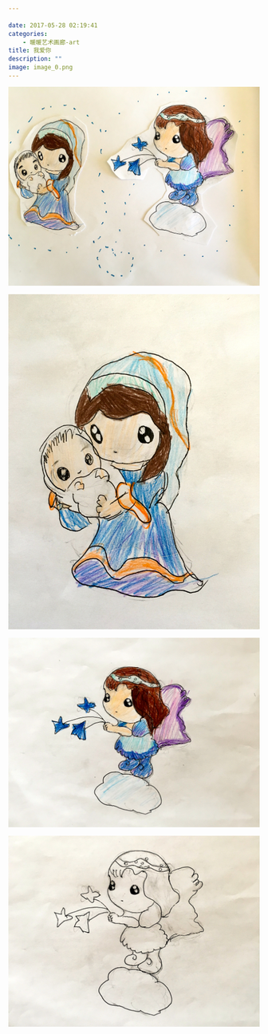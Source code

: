 ```yaml
---

date: 2017-05-28 02:19:41
categories:
    - 暖暖艺术画廊-art
title: 我爱你
description: ""
image: image_0.png
---
```


![](image_0.jpg)  
  
![](image_1.jpg)  
  
![](image_2.jpg)  
  
![](image_3.jpg)